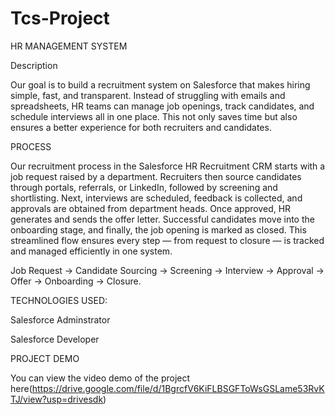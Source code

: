 # Tcs-Project
HR MANAGEMENT SYSTEM 

Description

Our goal is to build a recruitment system on Salesforce that makes hiring simple, fast, and transparent. Instead of struggling with emails and spreadsheets, HR teams can manage job openings, track candidates, and schedule interviews all in one place. This not only saves time but also ensures a better experience for both recruiters and candidates.

PROCESS

Our recruitment process in the Salesforce HR Recruitment CRM starts with a job request raised by a department. Recruiters then source candidates through portals, referrals, or LinkedIn, followed by screening and shortlisting. Next, interviews are scheduled, feedback is collected, and approvals are obtained from department heads. Once approved, HR generates and sends the offer letter. Successful candidates move into the onboarding stage, and finally, the job opening is marked as closed. This streamlined flow ensures every step — from request to closure — is tracked and managed efficiently in one system.

Job Request → Candidate Sourcing → Screening → Interview → Approval → Offer → Onboarding → Closure.

TECHNOLOGIES USED:

Salesforce Adminstrator                                            




Salesforce Developer


PROJECT DEMO

You can view the video demo of the project here(https://drive.google.com/file/d/1BgrcfV6KiFLBSGFToWsGSLame53RvKTJ/view?usp=drivesdk)

